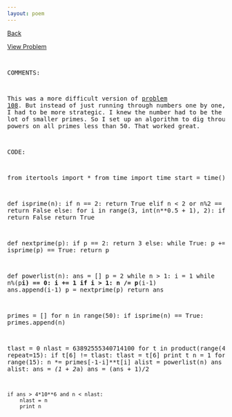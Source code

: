 ```yaml
---
layout: poem
---
```



<html><head><title>Euler - Problem 110</title>
<script type="text/javascript">

  var _gaq = _gaq || [];
  _gaq.push(['_setAccount', 'UA-16960753-5']);
  _gaq.push(['_trackPageview']);

  (function() {
    var ga = document.createElement('script'); ga.type = 'text/javascript'; ga.async = true;
    ga.src = ('https:' == document.location.protocol ? 'https://ssl' : 'http://www') + '.google-analytics.com/ga.js';
    var s = document.getElementsByTagName('script')[0]; s.parentNode.insertBefore(ga, s);
  })();

</script></head><body><p><a href="../index.html">Back</a></p>
<p><a href="http://projecteuler.net/problem=110" target="_blank">View Problem</a></p>
<pre>

COMMENTS:

This was a more difficult version of <a href="108.html">problem 108</a>. But instead of just 
running through numbers one by one, I knew I had to be more strategic. I 
knew the number had to be the product of a lot of smaller primes. So I set 
up an algorithm to dig through all powers on all primes less than 50. That 
worked great.


CODE:

from itertools import *
from time import time
start = time()

def isprime(n):
	if n == 2:
		return True
	elif n < 2 or n%2 == 0:
		return False
	else:
		for i in range(3, int(n**0.5 + 1), 2):
			if n%i == 0: return False
		return True

def nextprime(p):
	if p == 2:
		return 3
	else:
		while True:
			p += 2
			if isprime(p) == True:
				return p

def powerlist(n):
	ans = []
	p = 2
	while n > 1:
		i = 1
	 	while n%(p**i) == 0:
			i += 1
		if i > 1:
			n /= p**(i-1)
			ans.append(i-1)
		p = nextprime(p)
	return ans


primes = []
for n in range(50):
	if isprime(n) == True:
		primes.append(n)

tlast = 0
nlast = 63892555340714100
for t in product(range(4), repeat=15):
	if t[6] != tlast:
		tlast = t[6]
		print t
	n = 1
	for i in range(15):
		n *= primes[-1-i]**t[i]
	alist = powerlist(n)
	ans = 1
	for a in alist:
		ans *= (1 + 2*a)
	ans = (ans + 1)/2

	if ans > 4*10**6 and n < nlast:
		nlast = n
		print n


</pre></body></html>
